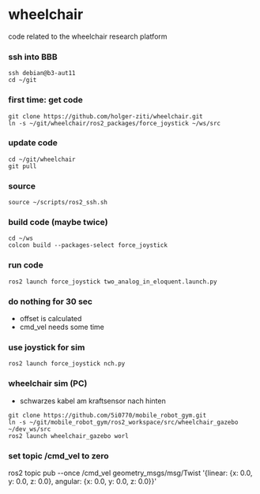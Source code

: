 # wheelchair
code related to the wheelchair research platform 

### ssh into BBB
```console
ssh debian@b3-aut11
cd ~/git
```

### first time: get code
```console
git clone https://github.com/holger-ziti/wheelchair.git
ln -s ~/git/wheelchair/ros2_packages/force_joystick ~/ws/src
```

### update code
```console
cd ~/git/wheelchair
git pull
```

### source
```console
source ~/scripts/ros2_ssh.sh
```

### build code (maybe twice)
```console
cd ~/ws
colcon build --packages-select force_joystick
```

### run code
```console
ros2 launch force_joystick two_analog_in_eloquent.launch.py
```

### do nothing for 30 sec
 - offset is calculated
 - cmd_vel needs some time
 
### use joystick for sim

```console
ros2 launch force_joystick nch.py
```

### wheelchair sim (PC)
 - schwarzes kabel am kraftsensor nach hinten
```console
git clone https://github.com/5i0770/mobile_robot_gym.git
ln -s ~/git/mobile_robot_gym/ros2_workspace/src/wheelchair_gazebo ~/dev_ws/src
ros2 launch wheelchair_gazebo worl
```


### set topic /cmd_vel to zero
ros2 topic pub --once /cmd_vel geometry_msgs/msg/Twist '{linear: {x: 0.0, y: 0.0, z: 0.0}, angular: {x: 0.0, y: 0.0, z: 0.0}}'


 


